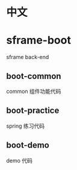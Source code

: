 # 中文
# sframe-boot
sframe back-end

## boot-common
common 组件功能代码

## boot-practice
spring 练习代码

## boot-demo
demo 代码

